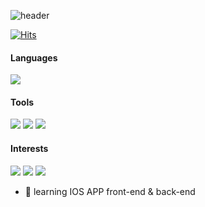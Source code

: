 ![header](https://capsule-render.vercel.app/api?type=Waving&color=timeGradient&height=220&section=header&text=Welcome!&animation=fadeIn&fontSize=70&fontAlignY=35&desc=LURKS02's%20Profile&descAlign=50&descAlignY=52&descSize=12)

[![Hits](https://hits.seeyoufarm.com/api/count/incr/badge.svg?url=https%3A%2F%2Fgithub.com%2FLURKS02&count_bg=%23FFFFFF&title_bg=%23FFFFFF&icon=&icon_color=%23FFFFFF&title=hits&edge_flat=false)](https://hits.seeyoufarm.com)


#### Languages
<img src="https://img.shields.io/badge/Swift-B7C8D5?style=for-the-badge&logo=Swift&logoColor=white">

#### Tools
<img src="https://img.shields.io/badge/Figma-EBD6CE?style=for-the-badge&logo=Figma&logoColor=white">  <img src="https://img.shields.io/badge/Adobe Photoshop-ACCDEE?style=for-the-badge&logo=Adobe Photoshop&logoColor=white"> <img src="https://img.shields.io/badge/Github-D5D5D5?style=for-the-badge&logo=Github&logoColor=white">

#### Interests
<img src="https://img.shields.io/badge/Instagram-F3CFDC?style=for-the-badge&logo=Instagram&logoColor=white"> <img src="https://img.shields.io/badge/Steam-CBCBD8?style=for-the-badge&logo=Steam&logoColor=white"> <img src="https://img.shields.io/badge/Nintendo Switch-F6C4BD?style=for-the-badge&logo=Nintendo Switch&logoColor=white">


- 🌱 learning IOS APP front-end & back-end<br>

